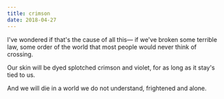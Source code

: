 ```yaml
---
title: crimson
date: 2018-04-27
---
```


I've wondered if that's the cause of all this—
    if we've broken some terrible law,
        some order of the world that most people
    would never think of crossing.

Our skin will be dyed splotched crimson and violet,
    for as long as it stay's tied to us.

And we will die in a world we do not understand,
    frightened and alone.
